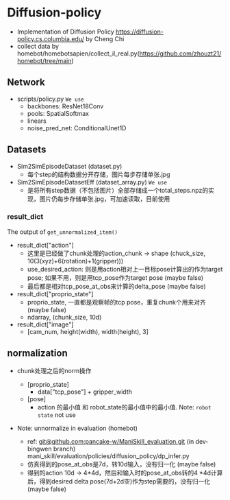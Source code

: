 # Diffusion-policy

- Implementation of Diffusion Policy https://diffusion-policy.cs.columbia.edu/ by Cheng Chi
- collect data by homebot/homebotsapien/collect_il_real.py(https://github.com/zhouzt21/homebot/tree/main)

## Network 

- scripts/policy.py `We use`
    - backbones: ResNet18Conv
    - pools: SpatialSoftmax
    - linears
    - noise_pred_net: ConditionalUnet1D

## Datasets

- Sim2SimEpisodeDataset (dataset.py)
    - 每个step的结构数据分开存储，图片每步存储单张.jpg
- Sim2SimEpisodeDatasetEff (dataset_array.py) `We use`
    - 是将所有step数据（不包括图片）全部存储成一个total_steps.npz的实现，图片仍每步存储单张.jpg，可加速读取，目前使用

### result_dict 

The output of `get_unnormalized_item()`
- result_dict["action"] 
    - 这里是已经做了chunk处理的action_chunk -> shape (chuck_size, 10(3(xyz)+6(rotation)+1(gripper)))
    - use_desired_action: 则是用action相对上一目标pose计算出的作为target pose; 如果不用，则是用tcp_pose作为target pose (maybe false)
    - 最后都是相对tcp_pose_at_obs来计算的delta_pose (maybe false)
- result_dict["proprio_state"]  
    - proprio_state, 一直都是观察帧的tcp pose，重复chunk个用来对齐 (maybe false)
    - ndarray, (chunk_size, 10d)
- result_dict["image"]
    - [cam_num, height(width), width(height), 3]


## normalization

- chunk处理之后的norm操作
    - [proprio_state]
        - data["tcp_pose"] + gripper_width
    - [pose]
        - action 的最小值 和 robot_state的最小值中的最小值. Note: `robot state` not use  

- Note: unnormalize in evaluation (homebot)
    - ref: [git@github.com:pancake-w/ManiSkill_evaluation.git](https://github.com/pancake-w/ManiSkill_evaluation/tree/dev-bingwen) (in dev-bingwen branch) mani_skill/evaluation/policies/diffusion_policy/dp_infer.py
    - 仿真得到的pose_at_obs是7d，转10d输入，没有归一化 (maybe false)
    - 得到的action 10d -> 4*4d，然后和输入时的pose_at_obs转的4 *4d计算后，得到desired delta pose(7d+2d空)作为step需要的，没有归一化 (maybe false)